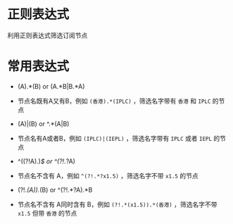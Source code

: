# 正则表达式

利用正则表达式筛选订阅节点

# 常用表达式

- (A).*(B) or (A.*B|B.*A)

 - 节点名既有A又有B，例如 `(香港).*(IPLC)` ，筛选名字带有 `香港` 和 `IPLC` 的节点 
 
- (A)|(B) or ^.*(A|B)

 - 节点名有A或者B，例如 `(IPLC)|(IEPL)` ，筛选名字带有 `IPLC` 或者 `IEPL` 的节点
 
- ^((?!A).)*$ or ^(?!.*?A)

 - 节点名不含有 A，例如 `^(?!.*?x1.5)` ，筛选名字不带 `x1.5` 的节点
 
- (?!.*(A)).*(B) or ^(?!.*?A).*B

 - 节点名不含有 A同时含有 B，例如 `(?!.*(x1.5)).*(香港)` ，筛选名字不带 `x1.5` 但带 `香港` 的节点
